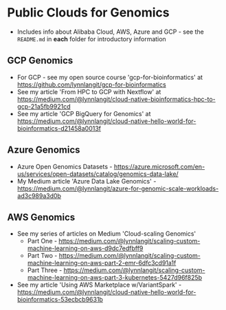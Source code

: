 # Public Clouds for Genomics

- Includes info about Alibaba Cloud, AWS, Azure and GCP - see the `README.md` in **each** folder for introductory information

## GCP Genomics

- For GCP - see my open source course 'gcp-for-bioinformatics' at https://github.com/lynnlangit/gcp-for-bioinformatics
- See my article 'From HPC to GCP with Nextflow' at https://medium.com/@lynnlangit/cloud-native-bioinformatics-hpc-to-gcp-21a5fb9921cd
- See my article 'GCP BigQuery for Genomics' at https://medium.com/@lynnlangit/cloud-native-hello-world-for-bioinformatics-d21458a0013f

## Azure Genomics 

- Azure Open Genomics Datasets - https://azure.microsoft.com/en-us/services/open-datasets/catalog/genomics-data-lake/
- My Medium article 'Azure Data Lake Genomics' - https://medium.com/@lynnlangit/azure-for-genomic-scale-workloads-ad3c989a3d0b

## AWS Genomics

- See my series of articles on Medium 'Cloud-scaling Genomics'
    - Part One - https://medium.com/@lynnlangit/scaling-custom-machine-learning-on-aws-d9dc7edfbff9
    - Part Two - https://medium.com/@lynnlangit/scaling-custom-machine-learning-on-aws-part-2-emr-6dfc3cd91a1f
    - Part Three - https://medium.com/@lynnlangit/scaling-custom-machine-learning-on-aws-part-3-kubernetes-5427d96f825b
- See my article 'Using AWS Marketplace w/VariantSpark' - https://medium.com/@lynnlangit/cloud-native-hello-world-for-bioinformatics-53ecbcb9631b